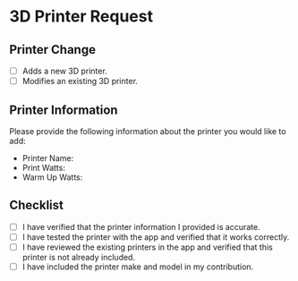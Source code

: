 <!-- If you are not adding or modifying a 3D printer, delete the templating below. -->

# 3D Printer Request

## Printer Change

- [ ] Adds a new 3D printer.
- [ ] Modifies an existing 3D printer.

## Printer Information

Please provide the following information about the printer you would like to add:

- Printer Name:
- Print Watts:
- Warm Up Watts:

## Checklist

- [ ] I have verified that the printer information I provided is accurate.
- [ ] I have tested the printer with the app and verified that it works correctly.
- [ ] I have reviewed the existing printers in the app and verified that this printer is not already included.
- [ ] I have included the printer make and model in my contribution.